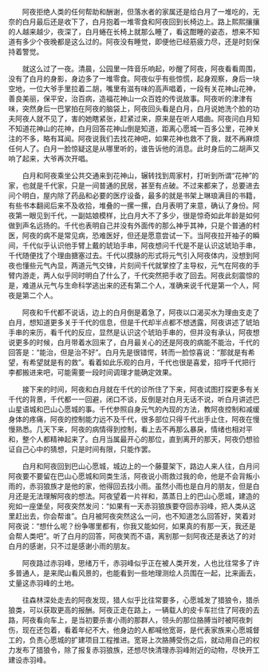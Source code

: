　　阿夜拒绝人类的任何帮助和酬谢，但落水者的家属还是给白月了一堆吃的，无奈的白月最后还是收下了，白月抱着一堆零食和阿夜回到长椅边上。路上熙熙攘攘的人越来越少，夜深了，白月蜷在长椅上就那么睡了，看这酣睡的姿态，想来不知道有多少个夜晚都是这么过的。阿夜没有睡觉，即便他已经筋疲力尽，还是时刻保持着警觉。

　　就这么过了一夜。清晨，公园里一阵音乐响起，吵醒了阿夜，阿夜看看周围，没有了白月的身影，身边多了一堆零食。阿夜似乎有些惊慌，起身观察，身后一块空地，一位大爷手里拉着二胡，嘴里有滋有味的高声唱着，一段有关花神山花神，善良美丽，保平安，治百病，造福花神山一众百姓的传说故事。阿夜听的津津有味，突然身后一巴掌拍在阿夜的脑袋上，阿夜回头看是白月，白月说她洗个脸的功夫阿夜人就不见了，害的她瞎紧张，赶紧过来，原来是在听人唱曲。阿夜问白月知不知道花神山的花神，白月回答花神山倒是知道，距离心愿城一百多公里，花神关注的不多，略有耳闻。阿夜说我们去找花神吧，如果花神也救不了我，就不再麻烦任何人了。白月一脸惊疑这是从哪里听的，谁告诉他的消息。此时身后的二胡声又响了起来，大爷再次开唱。

　　白月和阿夜乘坐公共交通来到花神山，辗转找到周家村，打听到所谓“花神”的家，也就是千代家，只是一间普通的民居，甚至有点破。不过来都来了，总要进去问个明白，屋内除了药品和必要的医疗设备，最多的就是书架上琳琅满目的书籍，有些书本翻阅后来不及收拾，堆叠的一摞一摞，白月表明了来意，确认了身份。阿夜第一眼见到千代，一副姑娘模样，比白月大不了多少，很是惊奇如此年龄是如何做到声名远扬的。千代也表明自己并没有外面传的那么神乎其神，只是个普通的村医，阿夜的病不是常见病，恐难医好，但还是愿意尝试一下。当阿夜拉开袖子的瞬间，千代似乎认识他手臂上戴的琥珀手串，阿夜想问千代是不是认识这琥珀手串，千代随便找了个理由搪塞过去。千代以摸脉的形式将元气引入阿夜体内，没想到阿夜也懂些元气內显，两道元气交锋，片刻间千代就掌控了主导权，元气在阿夜的手臂内游走，两人似乎同时明白了什么了，千代突然把手收了回去。阿夜此刻震惊的是，难道从元气与生命科学逃出来的还有第二个人，准确来说千代是第一个人，阿夜是第二个人。

　　阿夜和千代都不说话，边上的白月倒是着急了，阿夜以口渴买水为理由支走了白月，想知道更多关于千代的信息，但是千代却半点都不想透露，阿夜讲述了琥珀手串的来历，看千代的反应，显然是认识这个琥珀手串的，但并没有承认，阿夜想说更多的时候，白月带着水回来了，白月最关心的还是阿夜的病能不能治，千代的回答是：“能治，但是治不好”。白月先是很错愕，转而一脸惊喜说：“那就是有希望，有希望就是有的救”。看着如此乐观的白月，千代也很是喜爱，招呼千代把行李都搬进来吧，可能需要一段时间调理才能确定效果。

　　接下来的时间，阿夜和白月就在千代的诊所住了下来，阿夜试图打探更多有关千代的背景，千代都一一回避，闭口不谈，反倒是对白月无话不说，听白月讲述巴山星语城和巴山心愿城的事。千代参照自身元气的內现的方法，教阿夜控制和减缓身体的疼痛，阿夜的控制能力远不及千代，很多部位只得千代出手止住，阿夜在慢慢熟悉。几天下来，阿夜的病情得到控制，看上去不再那么暴戾，情绪也相对平和，整个人都精神起来了。白月当属最开心的那位，直到离开的那天，阿夜仍想验证自己心中的猜想，只是时间有限，只能作罢。

　　白月和阿夜回到巴山心愿城，城边上的一个藤蔓架下，路边人来人往，白月问阿夜要不要留在巴山心愿城和同类生活，阿夜说小雨救过我的命，他是不会背叛小雨的，赤羽狼族才是他的家，他得回去找小雨。虽然小雨也是白月的朋友，但是白月还是无法理解阿夜的想法。阿夜望着一片祥和，蒸蒸日上的巴山心愿城，建造的宛如一座堡垒，阿夜突然发问：“如果有一天赤羽狼族要夺回赤羽峰，把人类从这里赶出去，你会帮谁”。白月被阿夜突然这么一问，也不知道怎么回答好，笑着对阿夜说：“想什么呢？纷争哪里都有，你我又能如何，如果真的有那一天，我还是会帮人类吧”。听了白月的回答，阿夜笑而不语，离别那一刻阿夜还是表达了的对白月的感谢，只不过是感谢小雨的朋友。

　　阿夜路过赤羽峰，思绪万千，赤羽峰似乎正在被人类开发，人也比往常多了许多普通人，是来爬山看风景的，也能看到一些地理测绘人员围在一起，比来画去，丈量这赤羽峰的土地。

　　往森林深处走去的阿夜发现，猎人似乎比往常要多，心愿城发了猎狼令，猎杀狼类，可以获取更高的报酬。阿夜正走在路上，一辆载人的皮卡车拦住了阿夜的去路，阿夜看向车上，是当初要杀害小雨的那群人，领头的那位胳膊当时被阿夜刺伤，现在还包着，看着年纪不大，他身边的人都喊他宽哥，是代表家族来心愿城督工的，负责心愿城的扩建项目工程推进。宽哥上次胳膊受伤之后，就动用自己的权力发布了猎狼令，除了报复赤羽狼族，还想尽快清理赤羽峰附近的动物，尽快开工建设赤羽峰。
